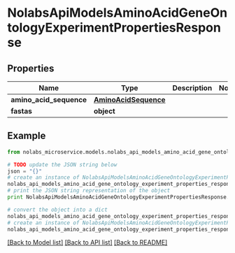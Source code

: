 # NolabsApiModelsAminoAcidGeneOntologyExperimentPropertiesResponse


## Properties

Name | Type | Description | Notes
------------ | ------------- | ------------- | -------------
**amino_acid_sequence** | [**AminoAcidSequence**](AminoAcidSequence.md) |  | 
**fastas** | **object** |  | 

## Example

```python
from nolabs_microservice.models.nolabs_api_models_amino_acid_gene_ontology_experiment_properties_response import NolabsApiModelsAminoAcidGeneOntologyExperimentPropertiesResponse

# TODO update the JSON string below
json = "{}"
# create an instance of NolabsApiModelsAminoAcidGeneOntologyExperimentPropertiesResponse from a JSON string
nolabs_api_models_amino_acid_gene_ontology_experiment_properties_response_instance = NolabsApiModelsAminoAcidGeneOntologyExperimentPropertiesResponse.from_json(json)
# print the JSON string representation of the object
print NolabsApiModelsAminoAcidGeneOntologyExperimentPropertiesResponse.to_json()

# convert the object into a dict
nolabs_api_models_amino_acid_gene_ontology_experiment_properties_response_dict = nolabs_api_models_amino_acid_gene_ontology_experiment_properties_response_instance.to_dict()
# create an instance of NolabsApiModelsAminoAcidGeneOntologyExperimentPropertiesResponse from a dict
nolabs_api_models_amino_acid_gene_ontology_experiment_properties_response_form_dict = nolabs_api_models_amino_acid_gene_ontology_experiment_properties_response.from_dict(nolabs_api_models_amino_acid_gene_ontology_experiment_properties_response_dict)
```
[[Back to Model list]](../README.md#documentation-for-models) [[Back to API list]](../README.md#documentation-for-api-endpoints) [[Back to README]](../README.md)


